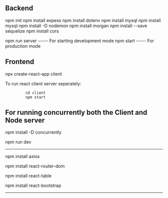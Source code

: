 Backend
----------------
npm init
npm install expess 
npm install dotenv
npm install mysql
npm install mysql
npm install -D nodemon
npm install morgan
npm install --save sequelize 
npm install cors

npm run server ----- For starting development mode
npm start  ----- For production mode

Frontend
-----------------
npx create-react-app client

To run react client server seperately: 

             cd client
             npm start

For running concurrently both the Client and Node server
---------------------------------------------------------

npm install -D concurrently

npm run dev

---------------------------------------------------

npm install axios 

npm install react-router-dom

npm install react-table

npm install react-bootstrap 


----------------------------------------------------
